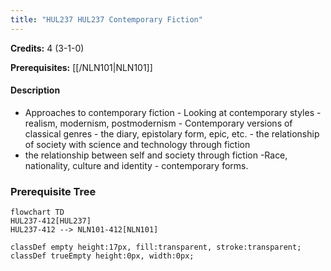 ```yaml
---
title: "HUL237 HUL237 Contemporary Fiction"
---
```

**Credits:** 4 (3-1-0)

**Prerequisites:** [[/NLN101|NLN101]]

#### Description

- Approaches to contemporary fiction - Looking at contemporary styles - realism, modernism, postmodernism - Contemporary versions of classical genres - the diary, epistolary form, epic, etc. - the relationship of society with science and technology through fiction
- the relationship between self and society through fiction -Race, nationality, culture and identity - contemporary forms.

### Prerequisite Tree

```mermaid
flowchart TD
HUL237-412[HUL237]
HUL237-412 --> NLN101-412[NLN101]

classDef empty height:17px, fill:transparent, stroke:transparent;
classDef trueEmpty height:0px, width:0px;
```